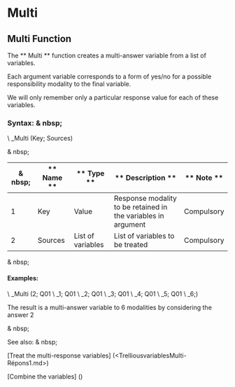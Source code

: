# Multi

## Multi Function

The ** Multi ** function creates a multi-answer variable from a list of variables.

Each argument variable corresponds to a form of yes/no for a possible responsibility modality to the final variable.

We will only remember only a particular response value for each of these variables.

### Syntax: & nbsp;

\ _Multi (Key; Sources)

& nbsp;

|& nbsp;|** Name ** |** Type ** |** Description ** |** Note ** |
|--- |--- |--- |--- |--- |
|&#49;|Key |Value |Response modality to be retained in the variables in argument |Compulsory |
|&#50;|Sources |List of variables |List of variables to be treated |Compulsory |


& nbsp;

#### Examples:

\ _Multi (2; Q01 \ _1; Q01 \ _2; Q01 \ _3; Q01 \ _4; Q01 \ _5; Q01 \ _6;)

The result is a multi-answer variable to 6 modalities by considering the answer 2

& nbsp;

See also: & nbsp;

[Treat the multi-response variables] (<TrelliousvariablesMulti-Répons1.md>)

[Combine the variables] (<combine thevariables1.md>)